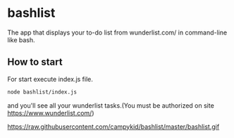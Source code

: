 # bashlist
The app that displays your to-do list from wunderlist.com/  in command-line like bash.

## How to start
For start execute index.js file.
```bash
node bashlist/index.js
```
and you'll see all your wunderlist tasks.(You must be authorized on site https://www.wunderlist.com/)

https://raw.githubusercontent.com/campykid/bashlist/master/bashlist.gif

